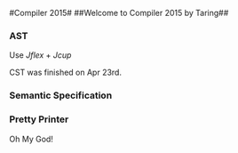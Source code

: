 #Compiler 2015#
##Welcome to Compiler 2015 by Taring##

### AST ###

Use *Jflex* + *Jcup*

CST was finished on Apr 23rd.

### Semantic Specification ###

### Pretty Printer ###

Oh My God!
